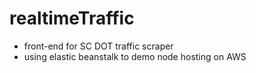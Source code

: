 # realtimeTraffic
* front-end for SC DOT traffic scraper
* using elastic beanstalk to demo node hosting on AWS